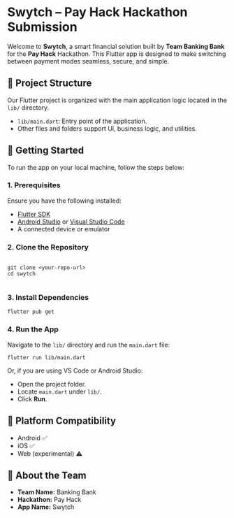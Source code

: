 <!DOCTYPE html>
<html lang="en">
<head>
  <meta charset="UTF-8">
  <title>Swytch – Pay Hack Hackathon Submission</title>
</head>
<body>

  <h1>Swytch – Pay Hack Hackathon Submission</h1>

  <p>Welcome to <strong>Swytch</strong>, a smart financial solution built by <strong>Team Banking Bank</strong> for the <strong>Pay Hack</strong> Hackathon. This Flutter app is designed to make switching between payment modes seamless, secure, and simple.</p>

  <h2>📁 Project Structure</h2>
  <p>Our Flutter project is organized with the main application logic located in the <code>lib/</code> directory.</p>
  <ul>
    <li><code>lib/main.dart</code>: Entry point of the application.</li>
    <li>Other files and folders support UI, business logic, and utilities.</li>
  </ul>

  <h2>🚀 Getting Started</h2>
  <p>To run the app on your local machine, follow the steps below:</p>

  <h3>1. Prerequisites</h3>
  <p>Ensure you have the following installed:</p>
  <ul>
    <li><a href="https://docs.flutter.dev/get-started/install">Flutter SDK</a></li>
    <li><a href="https://developer.android.com/studio">Android Studio</a> or <a href="https://code.visualstudio.com/">Visual Studio Code</a></li>
    <li>A connected device or emulator</li>
  </ul>

  <h3>2. Clone the Repository</h3>
  <pre><code>
git clone &lt;your-repo-url&gt;
cd swytch
  </code></pre>

  <h3>3. Install Dependencies</h3>
  <pre><code>flutter pub get</code></pre>

  <h3>4. Run the App</h3>
  <p>Navigate to the <code>lib/</code> directory and run the <code>main.dart</code> file:</p>
  <pre><code>flutter run lib/main.dart</code></pre>

  <p>Or, if you are using VS Code or Android Studio:</p>
  <ul>
    <li>Open the project folder.</li>
    <li>Locate <code>main.dart</code> under <code>lib/</code>.</li>
    <li>Click <strong>Run</strong>.</li>
  </ul>

  <h2>📱 Platform Compatibility</h2>
  <ul>
    <li>Android ✅</li>
    <li>iOS ✅</li>
    <li>Web (experimental) ⚠️</li>
  </ul>

  <h2>🙌 About the Team</h2>
  <ul>
    <li><strong>Team Name:</strong> Banking Bank</li>
    <li><strong>Hackathon:</strong> Pay Hack</li>
    <li><strong>App Name:</strong> Swytch</li>
  </ul>
</body>
</html>
